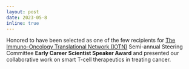 ```yaml
---
layout: post
date: 2023-05-8
inline: true
---
```


Honored to have been selected as one of the few recipients for <a href = "https://www.iotnmoonshot.org/en/">The Immuno-Oncology Translational Network (IOTN)</a> Semi-annual Steering Committee <b>Early Career Scientist Speaker Award</b> and presented our collaborative work on smart T-cell therapeutics in treating cancer.
